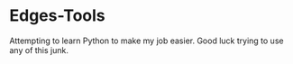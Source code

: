 # Edges-Tools
Attempting to learn Python to make my job easier. Good luck trying to use any of this junk.
